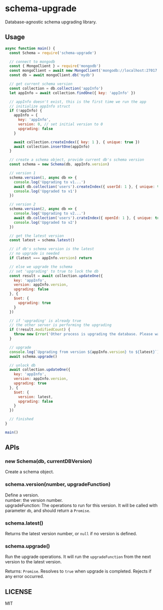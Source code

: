 # schema-upgrade
Database-agnostic schema upgrading library.

## Usage
```js
async function main() {
  const Schema = require('schema-upgrade')

  // connect to mongodb
  const { MongoClient } = require('mongodb')
  const mongoClient = await new MongoClient('mongodb://localhost:27017').connect()
  const db = await mongoClient.db('mydb')

  // get current schema version
  const collection = db.collection('appInfo')
  let appInfo = await collection.findOne({ key: 'appInfo' })

  // appInfo doesn't exist, this is the first time we run the app
  // initialize appInfo struct
  if (!appInfo) {
    appInfo = {
      key: 'appInfo',
      version: 0, // set initial version to 0
      upgrading: false
    }

    await collection.createIndex({ key: 1 }, { unique: true })
    await collection.insertOne(appInfo)
  }

  // create a schema object, provide current db's schema version
  const schema = new Schema(db, appInfo.version)

  // version 1
  schema.version(1, async db => {
    console.log('Upgrading to v1...')
    await db.collection('users').createIndex({ userId: 1 }, { unique: true })
    console.log('Upgraded to v1')
  })

  // version 2
  schema.version(2, async db => {
    console.log('Upgrading to v2...')
    await db.collection('users').crateIndex({ openId: 1 }, { unique: true })
    console.log('Upgraded to v2')
  })

  // get the latest version
  const latest = schema.latest()

  // if db's schema version is the latest
  // no upgrade is needed
  if (latest === appInfo.version) return

  // else we upgrade the schema
  // set 'upgrading' to true to lock the db
  const result = await collection.updateOne({
    key: 'appInfo',
    version: appInfo.version,
    upgrading: false
  }, {
    $set: {
      upgrading: true
    }
  })

  // if 'upgrading' is already true
  // the other server is performing the upgrading
  if (!result.modifiedCount) {
    throw new Error('Other process is upgrading the database. Please wait.')
  }

  // upgrade
  console.log(`Upgrading from version ${appInfo.version} to ${latest}`)
  await schema.upgrade()

  // unlock db
  await collection.updateOne({
    key: 'appInfo',
    version: appInfo.version,
    upgrading: true
  }, {
    $set: {
      version: latest,
      upgrading: false
    }
  })

  // finished
}

main()
```

## APIs

### new Schema(db, currentDBVersion)
Create a schema object.

### schema.version(number, upgradeFunction)
Define a version.  
number: the version number.  
upgradeFunction: The operations to run for this version.
It will be called with parameter `db`, and should return a `Promise`.

### schema.latest()
Returns the latest version number, or `null` if no version is defined.

### schema.upgrade()
Run the upgrade operations.
It will run the `upgradeFunction` from the next version to the latest version.

Returns: `Promise`. Resolves to `true` when upgrade is completed. Rejects if any error occurred.

## LICENSE
MIT
